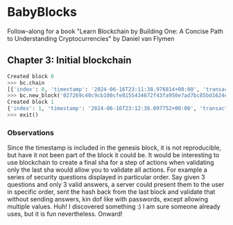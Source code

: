 # BabyBlocks

Follow-along for a book "Learn Blockchain by Building One: A Concise Path to Understanding Cryptocurrencies" by Daniel van Flymen

## Chapter 3: Initial blockchain

```python
Created block 0
>>> bc.chain
[{'index': 0, 'timestamp': '2024-06-16T23:11:38.976814+00:00', 'transactions': [], 'previous_hash': None, 'hash': '027269c40c9cb100cfe8155434672f43fa950e7ad7bc85bd1624e376e69066f8'}]
>>> bc.new_block('027269c40c9cb100cfe8155434672f43fa950e7ad7bc85bd1624e376e69066f8')
Created block 1
{'index': 1, 'timestamp': '2024-06-16T23:12:36.097752+00:00', 'transactions': [], 'previous_hash': '027269c40c9cb100cfe8155434672f43fa950e7ad7bc85bd1624e376e69066f8', 'hash': '9a89f4066e60afb8877a880f331f02c3722abc3116c2f359b36acc6d9bd46096'}
>>> exit()
```

### Observations

Since the timestamp is included in the genesis block, it is not reproducible, but have it not been part of the block it could be. It would be interesting to use blockchain to create a final sha for a step of actions when validating only the last sha would allow you to validate all actions. For example a series of security questions displayed in particular order. Say given 3 questions and only 3 valid answers, a server could present them to the user in specific order, sent the hash back from the last block and validate that without sending answers, kin dof like with passwords, except allowing multiple values. Huh! I discovered something :) I am sure someone already uses, but it is fun nevertheless. Onward!  